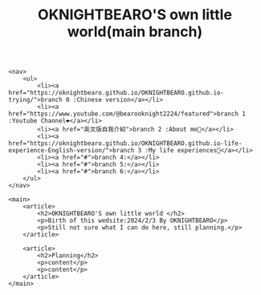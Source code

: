 <html>
<head>
    <title>My Blog</title>
    <link rel="stylesheet" type="text/css" href="style.css">
</head>
<body>
    <header>
        <h1>OKNIGHTBEARO'S own little world(main branch)</h1>
    </header>

    <nav>
        <ul>
            <li><a href="https://oknightbearo.github.io/OKNIGHTBEARO.github.io-trying/">branch 0 :Chinese version</a></li>
            <li><a href="https://www.youtube.com/@bearooknight2224/featured">branch 1 :Youtube Channel❤️</a></li>
            <li><a href="英文版自我介紹">branch 2 :About me🐧</a></li>
            <li><a href="https://oknightbearo.github.io/OKNIGHTBEARO.github.io-life-experience-English-version/">branch 3 :My life experiences🌲</a></li>
            <li><a href="#">branch 4:</a></li>
            <li><a href="#">branch 5:</a></li>
            <li><a href="#">branch 6:</a></li>
        </ul>
    </nav>

    <main>
        <article>
            <h2>OKNIGHTBEARO'S own little world </h2>
            <p>Birth of this wedsite:2024/2/3 By OKNIGHTBEARO</p>
            <p>Still not sure what I can do here, still planning.</p>
        </article>

        <article>
            <h2>Planning</h2>
            <p>content</p>
            <p>content</p>
        </article>
    </main>
